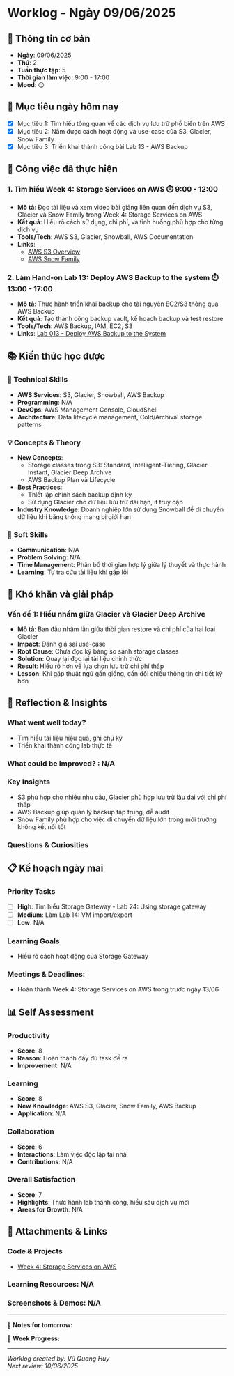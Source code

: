 # Worklog - Ngày 09/06/2025

## 📅 Thông tin cơ bản
- **Ngày**: 09/06/2025
- **Thứ**: 2
- **Tuần thực tập**: 5
- **Thời gian làm việc**: 9:00 - 17:00
- **Mood**: 😊

## 🎯 Mục tiêu ngày hôm nay
- [x] Mục tiêu 1: Tìm hiểu tổng quan về các dịch vụ lưu trữ phổ biến trên AWS
- [X] Mục tiêu 2: Nắm được cách hoạt động và use-case của S3, Glacier, Snow Family
- [X] Mục tiêu 3: Triển khai thành công bài Lab 13 - AWS Backup

## 💼 Công việc đã thực hiện

### 1. Tìm hiểu Week 4: Storage Services on AWS ⏱️ 9:00 - 12:00
- **Mô tả**: Đọc tài liệu và xem video bài giảng liên quan đến dịch vụ S3, Glacier và Snow Family trong Week 4: Storage Services on AWS
- **Kết quả**: Hiểu rõ cách sử dụng, chi phí, và tình huống phù hợp cho từng dịch vụ
- **Tools/Tech**: AWS S3, Glacier, Snowball, AWS Documentation
- **Links**: 
  - [AWS S3 Overview](https://docs.aws.amazon.com/s3/)
  - [AWS Snow Family](https://aws.amazon.com/vi/snowball/)

### 2. Làm Hand-on Lab 13: Deploy AWS Backup to the system ⏱️ 13:00 - 17:00
- **Mô tả**: Thực hành triển khai backup cho tài nguyên EC2/S3 thông qua AWS Backup
- **Kết quả**: Tạo thành công backup vault, kế hoạch backup và test restore
- **Tools/Tech**: AWS Backup, IAM, EC2, S3
- **Links**: [Lab 013 - Deploy AWS Backup to the System](https://000013.awsstudygroup.com/vi/)

## 📚 Kiến thức học được

### 🔧 Technical Skills
- **AWS Services**: S3, Glacier, Snowball, AWS Backup
- **Programming**: N/A
- **DevOps**: AWS Management Console, CloudShell
- **Architecture**: Data lifecycle management, Cold/Archival storage patterns

### 💡 Concepts & Theory
- **New Concepts**: 
  - Storage classes trong S3: Standard, Intelligent-Tiering, Glacier Instant, Glacier Deep Archive
  - AWS Backup Plan và Lifecycle
- **Best Practices**: 
  - Thiết lập chính sách backup định kỳ
  - Sử dụng Glacier cho dữ liệu lưu trữ dài hạn, ít truy cập
- **Industry Knowledge**: Doanh nghiệp lớn sử dụng Snowball để di chuyển dữ liệu khi băng thông mạng bị giới hạn

### 🤝 Soft Skills
- **Communication**: N/A
- **Problem Solving**: N/A
- **Time Management**: Phân bổ thời gian hợp lý giữa lý thuyết và thực hành
- **Learning**: Tự tra cứu tài liệu khi gặp lỗi

## 🚧 Khó khăn và giải pháp

### Vấn đề 1: Hiểu nhầm giữa Glacier và Glacier Deep Archive
- **Mô tả**: Ban đầu nhầm lẫn giữa thời gian restore và chi phí của hai loại Glacier
- **Impact**: Đánh giá sai use-case
- **Root Cause**: Chưa đọc kỹ bảng so sánh storage classes
- **Solution**: Quay lại đọc lại tài liệu chính thức
- **Result**: Hiểu rõ hơn về lựa chọn lưu trữ chi phí thấp
- **Lesson**: Khi gặp thuật ngữ gần giống, cần đối chiếu thông tin chi tiết kỹ hơn

## 💭 Reflection & Insights

### What went well today?
  - Tìm hiểu tài liệu hiệu quả, ghi chú kỹ
  - Triển khai thành công lab thực tế

### What could be improved? : N/A

### Key Insights
  - S3 phù hợp cho nhiều nhu cầu, Glacier phù hợp lưu trữ lâu dài với chi phí thấp
  - AWS Backup giúp quản lý backup tập trung, dễ audit
  - Snow Family phù hợp cho việc di chuyển dữ liệu lớn trong môi trường không kết nối tốt

### Questions & Curiosities

## 📋 Kế hoạch ngày mai

### Priority Tasks
- [ ] **High**: Tìm hiểu Storage Gateway - Lab 24: Using storage gateway 
- [ ] **Medium**: Làm Lab 14: VM import/export 
- [ ] **Low**: N/A

### Learning Goals
- Hiểu rõ cách hoạt động của Storage Gateway

### Meetings & Deadlines: 
- Hoàn thành Week 4: Storage Services on AWS trong trước ngày 13/06

## 📊 Self Assessment

### Productivity
- **Score**: 8
- **Reason**: Hoàn thành đầy đủ task đề ra
- **Improvement**: N/A

### Learning
- **Score**: 8
- **New Knowledge**: AWS S3, Glacier, Snow Family, AWS Backup
- **Application**: N/A

### Collaboration
- **Score**: 6
- **Interactions**: Làm việc độc lập tại nhà
- **Contributions**: N/A

### Overall Satisfaction
- **Score**: 7
- **Highlights**: Thực hành lab thành công, hiểu sâu dịch vụ mới
- **Areas for Growth**: N/A

## 📎 Attachments & Links

### Code & Projects
- [Week 4: Storage Services on AWS](https://www.notion.so/Week-4-Storage-Services-on-AWS-1c0d818002ad8029b6fed6fd4b30bad1?source=copy_link)

### Learning Resources: N/A

### Screenshots & Demos: N/A

---

**📝 Notes for tomorrow:**

**🎯 Week Progress:**

---
*Worklog created by: Vũ Quang Huy*  
*Next review: 10/06/2025*
